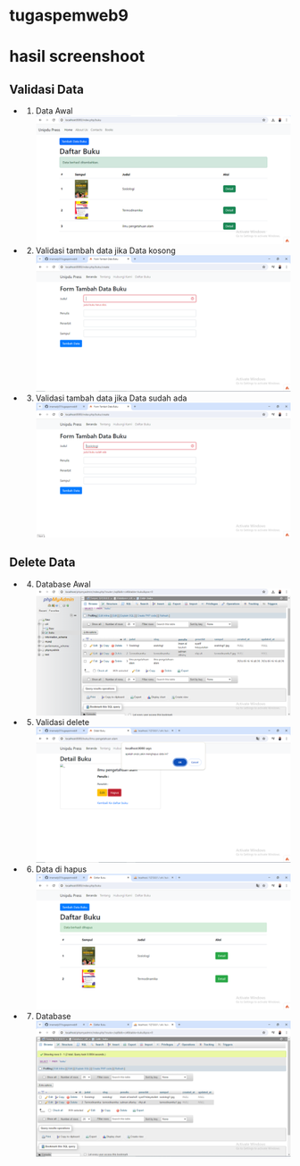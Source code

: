 # tugaspemweb9
# hasil screenshoot

## Validasi Data
- 1. Data Awal
![01](ss/01.png)
- 2. Validasi tambah data jika Data kosong
![02](ss/02.png)
- 3. Validasi tambah data jika Data sudah ada
![03](ss/03.png)

## Delete Data
- 4. Database Awal
![04](ss/04.png)
- 5. Validasi delete
![05](ss/05.png)
- 6. Data di hapus
![06](ss/06.png)
- 7. Database
![07](ss/07.png)
